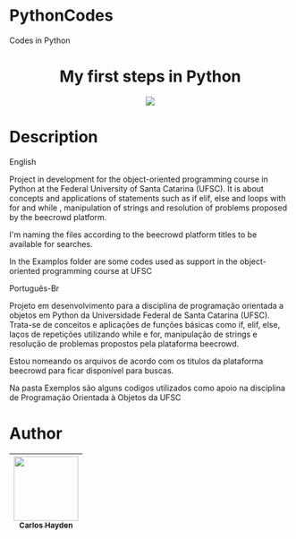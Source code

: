 
# PythonCodes
Codes in Python



<h1 align="center"> My first steps in Python </h1>



<p align="center">
<img src="http://img.shields.io/static/v1?label=STATUS&message=EM%20DESENVOLVIMENTO&color=GREEN&style=for-the-badge"/>
</p>

# Description

English

Project in development for the object-oriented programming course in Python at the Federal University of Santa Catarina (UFSC).
It is about concepts and applications of statements such as if elif, else and loops with for and while , manipulation of strings and resolution of problems proposed by the beecrowd platform.


I'm naming the files according to the beecrowd platform titles to be available for searches.

In the Examplos folder are some codes used as support in the object-oriented programming course at UFSC



Português-Br

Projeto em desenvolvimento para a disciplina de programação orientada a objetos em Python da Universidade Federal de Santa Catarina (UFSC).
Trata-se de conceitos e aplicações de funções básicas como if, elif, else, laços de repetições utilizando while e for, manipulação de strings e resolução de problemas propostos pela plataforma beecrowd.


Estou nomeando os arquivos de acordo com os titulos da plataforma beecrowd para ficar disponível para buscas.

Na pasta Exemplos são alguns codigos utilizados como apoio na disciplina de Programação Orientada à Objetos da UFSC 




# Author

| [<img src="https://avatars.githubusercontent.com/u/79289647?v=4" width=115><br><sub>Carlos Hayden</sub>](https://github.com/JunhaumHayden) |
| :---: |
